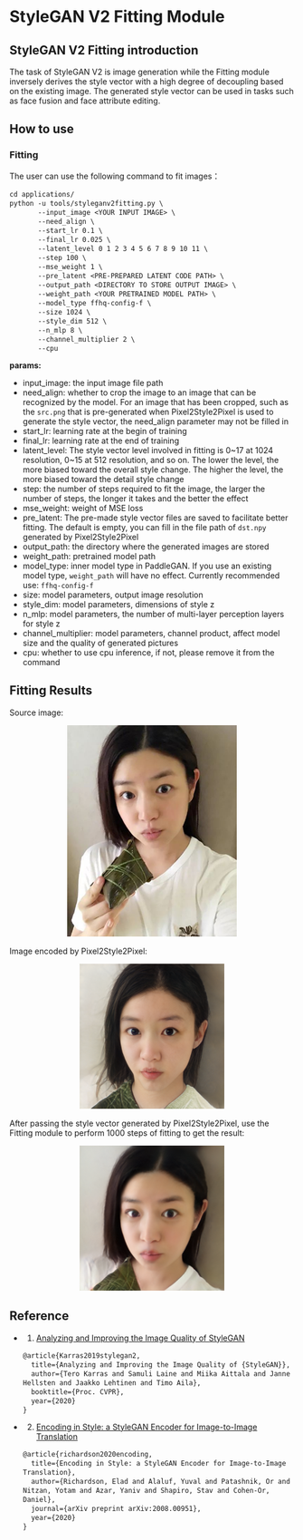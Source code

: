 # StyleGAN V2 Fitting Module

## StyleGAN V2 Fitting introduction

The task of StyleGAN V2 is image generation while the Fitting module inversely derives the style vector with a high degree of decoupling based on the existing image. The generated style vector can be used in tasks such as face fusion and face attribute editing.

## How to use

### Fitting

The user can use the following command to fit images：

```
cd applications/
python -u tools/styleganv2fitting.py \
       --input_image <YOUR INPUT IMAGE> \
       --need_align \
       --start_lr 0.1 \
       --final_lr 0.025 \
       --latent_level 0 1 2 3 4 5 6 7 8 9 10 11 \
       --step 100 \
       --mse_weight 1 \
       --pre_latent <PRE-PREPARED LATENT CODE PATH> \
       --output_path <DIRECTORY TO STORE OUTPUT IMAGE> \
       --weight_path <YOUR PRETRAINED MODEL PATH> \
       --model_type ffhq-config-f \
       --size 1024 \
       --style_dim 512 \
       --n_mlp 8 \
       --channel_multiplier 2 \
       --cpu
```

**params:**
- input_image: the input image file path
- need_align: whether to crop the image to an image that can be recognized by the model. For an image that has been cropped, such as the `src.png` that is pre-generated when Pixel2Style2Pixel is used to generate the style vector, the need_align parameter may not be filled in
- start_lr: learning rate at the begin of training
- final_lr: learning rate at the end of training
- latent_level: The style vector level involved in fitting is 0~17 at 1024 resolution, 0~15 at 512 resolution, and so on. The lower the level, the more biased toward the overall style change. The higher the level, the more biased toward the detail style change
- step: the number of steps required to fit the image, the larger the number of steps, the longer it takes and the better the effect
- mse_weight: weight of MSE loss
- pre_latent: The pre-made style vector files are saved to facilitate better fitting. The default is empty, you can fill in the file path of `dst.npy` generated by Pixel2Style2Pixel
- output_path: the directory where the generated images are stored
- weight_path: pretrained model path
- model_type: inner model type in PaddleGAN. If you use an existing model type, `weight_path` will have no effect.
  Currently recommended use: `ffhq-config-f`
- size: model parameters, output image resolution
- style_dim: model parameters, dimensions of style z
- n_mlp: model parameters, the number of multi-layer perception layers for style z
- channel_multiplier: model parameters, channel product, affect model size and the quality of generated pictures
- cpu: whether to use cpu inference, if not, please remove it from the command

## Fitting Results

Source image:

<div align="center">
    <img src="../../imgs/pSp-input.jpg" width="300"/>
</div>

Image encoded by Pixel2Style2Pixel:

<div align="center">
    <img src="../../imgs/pSp-inversion.png" width="256"/>
</div>

After passing the style vector generated by Pixel2Style2Pixel, use the Fitting module to perform 1000 steps of fitting to get the result:

<div align="center">
    <img src="../../imgs/stylegan2fitting-sample.png" width="256"/>
</div>

## Reference

- 1. [Analyzing and Improving the Image Quality of StyleGAN](https://arxiv.org/abs/1912.04958)

  ```
  @article{Karras2019stylegan2,
    title={Analyzing and Improving the Image Quality of {StyleGAN}},
    author={Tero Karras and Samuli Laine and Miika Aittala and Janne Hellsten and Jaakko Lehtinen and Timo Aila},
    booktitle={Proc. CVPR},
    year={2020}
  }
  ```
- 2. [Encoding in Style: a StyleGAN Encoder for Image-to-Image Translation](hhttps://arxiv.org/abs/2008.00951)

  ```
  @article{richardson2020encoding,
    title={Encoding in Style: a StyleGAN Encoder for Image-to-Image Translation},
    author={Richardson, Elad and Alaluf, Yuval and Patashnik, Or and Nitzan, Yotam and Azar, Yaniv and Shapiro, Stav and Cohen-Or, Daniel},
    journal={arXiv preprint arXiv:2008.00951},
    year={2020}
  }
  ```
